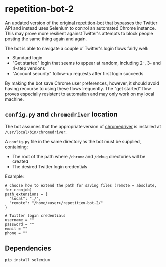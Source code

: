 # repetition-bot-2

An updated version of the [original repetition-bot](https://github.com/lexipenia/repetition-bot) that bypasses the Twitter API and instead uses Selenium to control an automated Chrome instance. This may prove more resilient against Twitter's attempts to block people posting the same thing again and again.

The bot is able to navigate a couple of Twitter's login flows fairly well:
* Standard login
* "Get started" login that seems to appear at random, including 2-, 3- and 4-step versions
* "Account security" follow-up requests after first login succeeds

By making the bot save Chrome user preferences, however, it should avoid having recourse to using these flows frequently. The "get started" flow proves especially resistent to automation and may only work on my local machine.

## `config.py` and `chromedriver` location

The bot assumes that the appropriate version of [chromedriver](https://chromedriver.chromium.org/downloads) is installed at `/usr/local/bin/chromedriver`.

A `config.py` file in the same directory as the bot must be supplied, containing:
* The root of the path where `/chrome` and `/debug` directories will be created
* The desired Twitter login credentials

Example:
```
# choose how to extend the path for saving files (remote = absolute, for cronjob)
path_extensions = {
  "local": "./",
  "remote": "/home/<user>/repetition-bot-2/"
}

# Twitter login credentials
username = ""
password = ""
email = ""
phone = ""
```

## Dependencies
```
pip install selenium
```